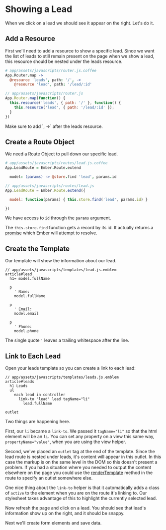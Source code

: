 # Showing a Lead

When we click on a lead we should see it appear on the right. Let's do it.

## Add a Resource

First we'll need to add a resource to show a specific lead. Since we want the list of leads to still remain present on the page when we show a lead, this resource should be nested under the leads resource.

```coffee
# app/assets/javascripts/router.js.coffee
App.Router.map ->
  @resource 'leads', path: '/', ->
    @resource 'lead', path: '/lead/:id'
```
```javascript
// app/assets/javascripts/router.js
App.Router.map(function() {
  this.resource('leads', { path: '/' }, function() {
    this.resource('lead', { path: '/lead/:id' });
  }
})
```

<div class="coffeescript">
Make sure to add `, ->` after the leads resource.
</div>

## Create a Route Object

We need a Route Object to pull down our specific lead.

```coffee
# app/assets/javascripts/routes/lead.js.coffee
App.LeadRoute = Ember.Route.extend

  model: (params) -> @store.find 'lead', params.id
```
```javascript
// app/assets/javascripts/routes/lead.js
App.LeadRoute = Ember.Route.extend({

  model: function(params) { this.store.find('lead', params.id) }

})
```

We have access to `id` through the `params` argument.

The `this.store.find` function gets a record by its id. It actually returns a [promise](http://emberjs.com/api/classes/Ember.RSVP.Promise.html) which Ember will attempt to resolve.

## Create the Template

Our template will show the information about our lead.

```
// app/assets/javascripts/templates/lead.js.emblem
article#lead
  h1= model.fullName

  p
    ' Name:
    model.fullName

  p
    ' Email:
    model.email

  p
    ' Phone:
    model.phone
```

The single quote `'` leaves a trailing whitespace after the line.

## Link to Each Lead

Open your leads template so you can create a link to each lead:

```
// app/assets/javascripts/templates/leads.js.emblem
article#leads
  h1 Leads
  ul
    each lead in controller
      link-to 'lead' lead tagName="li"
        lead.fullName

outlet
```

Two things are happening here.

First, our `li` became a `link-to`. We passed it `tagName="li"` so that the html element will be an `li`. You can set any property on a view this same way, `propertyName="value"`, when you are using the view helper.

Second, we've placed an `outlet` tag at the end of the template. Since the lead route is nested under leads, it's content will appear in this outlet. In this case the markup is on the same level in the DOM so this doesn't present a problem. If you had a situation where you needed to output the content elsewhere on the page you could use the [renderTemplate](http://emberjs.com/api/classes/Ember.Route.html#method_renderTemplate) method in the route to specify an outlet somewhere else.

One nice thing about the `link-to` helper is that it automatically adds a class of `active` to the element when you are on the route it's linking to. Our stylesheet takes advantage of this to highlight the currently selected lead.

Now refresh the page and click on a lead. You should see that lead's information show up on the right, and it should be snappy.

Next we'll create form elements and save data.
